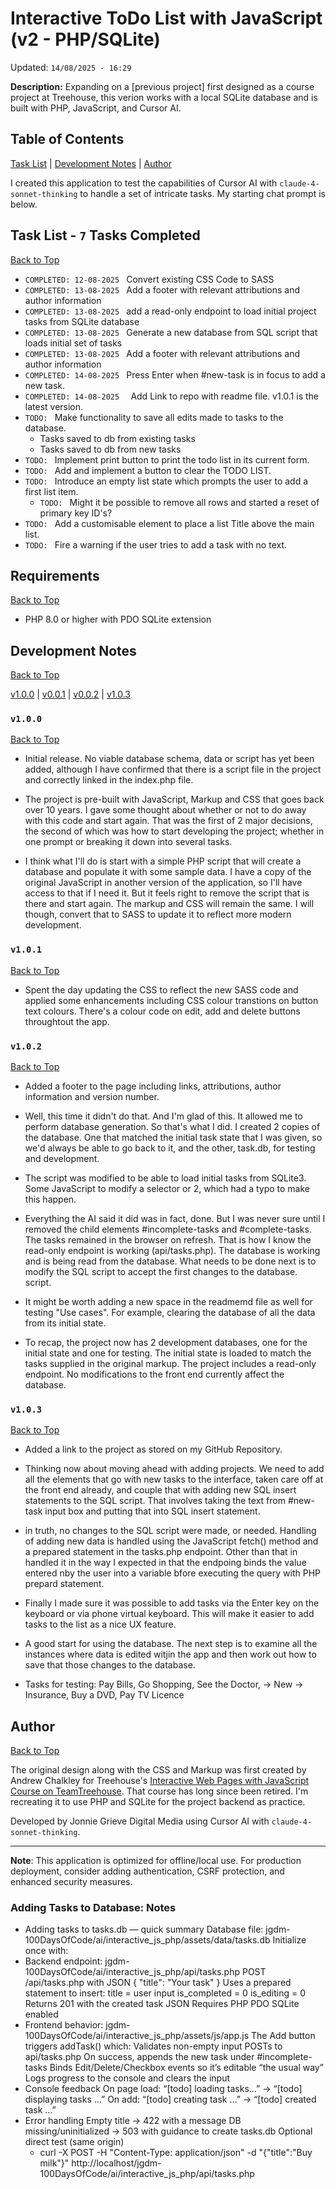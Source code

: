 # Interactive ToDo List with JavaScript (v2 - PHP/SQLite)

Updated: `14/08/2025 - 16:29`

**Description:** Expanding on a [previous project] first designed as a course project at Treehouse, this verion works with a local SQLite database and is built with PHP, JavaScript, and Cursor AI.

## Table of Contents
[Task List](#task-list) | [Development Notes](#development-notes) | [Author](#author)

I created this application to test the capabilities of Cursor AI with `claude-4-sonnet-thinking` to handle a set of intricate tasks.  My starting chat prompt is below.

## Task List  - `7` Tasks Completed
[Back to Top](#table-of-contents)

<!-- 
`COMPLETED: ` 
`TODO: ` 
-->
- `COMPLETED: 12-08-2025 ` Convert existing CSS Code to SASS
- `COMPLETED: 13-08-2025 ` Add a footer with relevant attributions and author information
- `COMPLETED: 13-08-2025 ` add a read-only endpoint to load initial project tasks from SQLite database
- `COMPLETED: 13-08-2025 ` Generate a new database from SQL script that loads initial set of tasks
- `COMPLETED: 13-08-2025 ` Add a footer with relevant attributions and author information
- `COMPLETED: 14-08-2025 ` Press Enter when #new-task is in focus to add a new task.
- `COMPLETED: 14-08-2025  ` Add Link to repo with readme file.  v1.0.1 is the latest version.
- `TODO: ` Make functionality to save all edits made to tasks to the database.
    - Tasks saved to db from existing tasks
    - Tasks saved to db from new tasks
- `TODO: ` Implement print button to print the todo list in its current form.
- `TODO: ` Add and implement a button to clear the TODO LIST.
- `TODO: ` Introduce an empty list state which prompts the user to add a first list item.
  - `TODO: ` Might it be possible to remove all rows and started a reset of primary key ID's?
- `TODO: ` Add a customisable element to place a list Title above the main list.
- `TODO: ` Fire a warning if the user tries to add a task with no text.

## Requirements
[Back to Top](#table-of-contents)

- PHP 8.0 or higher with PDO SQLite extension

## Development Notes
[Back to Top](#table-of-contents)

[v1.0.0](#v100) | [v0.0.1](#v101) | [v0.0.2](#v102) | [v1.0.3](#v103)

### `v1.0.0` 
[Back to Top](#development-notes)
+ Initial release. No viable database schema, data or script has yet been added, although I have confirmed that there is a script file in the project and correctly linked in the index.php file.

+ The project is pre-built with JavaScript, Markup and CSS that goes back over 10 years. I gave some thought about whether or not to do away with this code and start again. That was  the first of 2 major decisions, the second of which was how to start developing the project; whether in one prompt or breaking it down into several tasks.

+ I think what I'll do is start with a simple PHP script that will create a database and populate it with some sample data. I have a copy of the original JavaScript in another version of the application, so I'll have access to that if I need it. But it feels right to remove the script that is there and start again. The markup and CSS will remain the same. I will though, convert that to SASS to update it to reflect more modern development.

### `v1.0.1` 
[Back to Top](#development-notes)

+ Spent the day updating the CSS to reflect the new SASS code and applied some enhancements including CSS colour transtions on button text colours.  There's a colour code on edit, add and delete buttons throughtout the app.

### `v1.0.2`
[Back to Top](#development-notes)

+ Added a footer to the page including links, attributions, author information and version number.

+ Well, this time it didn't do that. And I'm glad of this. It allowed me to perform database generation. So that's what I did. I created 2 copies of the database.  One that matched the initial task state that I was given, so we'd always be able to go back to it, and the other, task.db, for testing and development.

+ The script was modified to be able to load initial tasks from SQLite3.  Some JavaScript to modify a selector or 2, which had a typo to make this happen.  

+ Everything the AI said it did was in fact, done. But I was never sure until I removed the child elements #incomplete-tasks and #complete-tasks.  The tasks remained in the browser on refresh. That is how I know the read-only endpoint is working (api/tasks.php). The database is working and is being read from the database. What needs to be done next is to modify the SQL script to accept the first changes to the database. script.

+ It might be worth adding a new space in the readmemd file as well for testing "Use cases".  For example, clearing the database of all the data from its initial state.  

+ To recap, the project now has 2 development databases, one for the initial state and one for testing. The initial state is loaded to match the tasks supplied in the original markup. The project includes a read-only endpoint. No modifications to the front end currently affect the database.


### `v1.0.3`
[Back to Top](#development-notes)

+ Added a link to the project as stored on my GitHub Repository.

+ Thinking now about moving ahead with adding projects.  We need to add all the elements that go with new tasks to the interface, taken care off at the front end already, and couple that with adding new SQL insert statements to the SQL script.  That involves taking the text from #new-task input box and putting that into SQL insert statement.

+ in truth, no changes to the SQL script were made, or needed. Handling of adding new data is handled using the JavaScript fetch() method and a prepared statement in the tasks.php endpoint.  Other than that in handled it in the way I expected in that the endpoing binds the value entered nby the user into a variable bfore executing the query with PHP prepard statement.

+ Finally I made sure it was possible to add tasks via the Enter key on the keyboard or via phone virtual keyboard. This will make it easier to add tasks to the list as a nice UX feature.

+ A good start for using the database.  The next step is to examine all the instances where data is edited witjin the app and then work out how to save that those changes to the database.

+ Tasks for testing: Pay Bills, Go Shopping, See the Doctor, -> New -> Insurance, Buy a DVD, Pay TV Licence

## Author
[Back to Top](#table-of-contents)

The original design along with the CSS and Markup was first created by Andrew Chalkley for Treehouse's [Interactive Web Pages with JavaScript Course on TeamTreehouse](https://www.teamtreehouse.com). That course has long since been retired. I'm recreating it to use PHP and SQLite for the project backend as practice.

Developed by Jonnie Grieve Digital Media using Cursor AI with `claude-4-sonnet-thinking`.

---

**Note**: This application is optimized for offline/local use. For production deployment, consider adding authentication, CSRF protection, and enhanced security measures.


### Adding Tasks to Database: Notes

+ Adding tasks to tasks.db — quick summary
Database file: jgdm-100DaysOfCode/ai/interactive_js_php/assets/data/tasks.db
Initialize once with:
+ Backend endpoint: jgdm-100DaysOfCode/ai/interactive_js_php/api/tasks.php
POST /api/tasks.php with JSON { "title": "Your task" }
Uses a prepared statement to insert:
title = user input
is_completed = 0
is_editing = 0
Returns 201 with the created task JSON
Requires PHP PDO SQLite enabled
+ Frontend behavior: jgdm-100DaysOfCode/ai/interactive_js_php/assets/js/app.js
The Add button triggers addTask() which:
Validates non-empty input
POSTs to api/tasks.php
On success, appends the new task under #incomplete-tasks
Binds Edit/Delete/Checkbox events so it’s editable “the usual way”
Logs progress to the console and clears the input
+ Console feedback
On page load: “[todo] loading tasks...” → “[todo] displaying tasks …”
On add: “[todo] creating task …” → “[todo] created task …”
+ Error handling
Empty title → 422 with a message
DB missing/uninitialized → 503 with guidance to create tasks.db
Optional direct test (same origin)
  +   curl -X POST -H "Content-Type: application/json" -d "{\"title\":\"Buy milk\"}" http://localhost/jgdm-100DaysOfCode/ai/interactive_js_php/api/tasks.php
